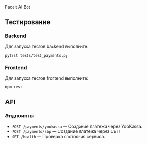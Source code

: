 Faceit AI Bot

## Тестирование

### Backend
Для запуска тестов backend выполните:
```bash
pytest tests/test_payments.py
```

### Frontend
Для запуска тестов frontend выполните:
```bash
npm test
```

## API

### Эндпоинты
- `POST /payments/yookassa` — Создание платежа через YooKassa.
- `POST /payments/sbp` — Создание платежа через СБП.
- `GET /health` — Проверка состояния сервиса.







